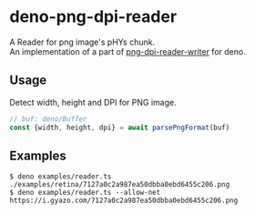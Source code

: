 # deno-png-dpi-reader

A Reader for png image's pHYs chunk. \
An implementation of a part of [png-dpi-reader-writer](https://github.com/daiiz/png-dpi-reader-writer) for deno.

## Usage
Detect width, height and DPI for PNG image.
```ts
// buf: deno/Buffer
const {width, height, dpi} = await parsePngFormat(buf)
```

## Examples
```
$ deno examples/reader.ts ./examples/retina/7127a0c2a987ea50dbba0ebd6455c206.png
$ deno examples/reader.ts --allow-net https://i.gyazo.com/7127a0c2a987ea50dbba0ebd6455c206.png
```

